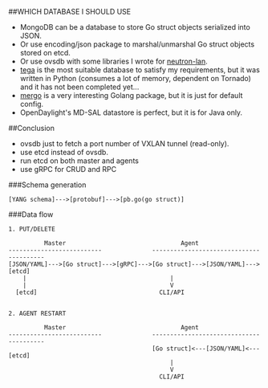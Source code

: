 ##WHICH DATABASE I SHOULD USE

- MongoDB can be a database to store Go struct objects serialized into JSON.
- Or use encoding/json package to marshal/unmarshal Go struct objects stored on etcd.
- Or use ovsdb with some libraries I wrote for [neutron-lan](https://github.com/araobp/neutron-lan).
- [tega](https://github.com/araobp/tega) is the most suitable database to satisfy my requirements, but it was written in Python (consumes a lot of memory, dependent on Tornado) and it has not been completed yet...
- [mergo](https://github.com/imdario/mergo) is a very interesting Golang package, but it is just for default config.
- OpenDaylight's MD-SAL datastore is perfect, but it is for Java only.

##Conclusion

- ovsdb just to fetch a port number of VXLAN tunnel (read-only).
- use etcd instead of ovsdb.
- run etcd on both master and agents
- use gRPC for CRUD and RPC

###Schema generation
```
[YANG schema]--->[protobuf]--->[pb.go(go struct)]
```

###Data flow
```
1. PUT/DELETE

          Master                                Agent                    
--------------------------              ----------------------------------------
[JSON/YAML]--->[Go struct]--->[gRPC]--->[Go struct]--->[JSON/YAML]--->[etcd]
    |                                        |
    |                                        V
  [etcd]                                  CLI/API


2. AGENT RESTART

          Master                                Agent                    
--------------------------              ----------------------------------------
                                        [Go struct]<---[JSON/YAML]<---[etcd]
                                             |
                                             V
                                          CLI/API
```
